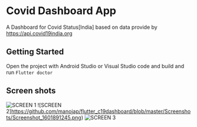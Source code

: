 # Covid Dashboard App

A Dashboard for Covid Status[India] based on data provide by https://api.covid19india.org

## Getting Started
Open the project with Android Studio or Visual Studio code and build and run ```Flutter doctor```
## Screen shots
![SCREEN 1](https://github.com/manojap/flutter_c19dashboard/blob/master/Screenshots/Screenshot_1601891238.png)
![SCREEN 2]https://github.com/manojap/flutter_c19dashboard/blob/master/Screenshots/Screenshot_1601891245.png)
![SCREEN 3](https://github.com/manojap/flutter_c19dashboard/blob/master/Screenshots/Screenshot_1601891259.png)
